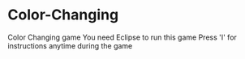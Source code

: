 # Color-Changing
Color Changing game
You need Eclipse to run this game
Press 'I' for instructions anytime during the game
